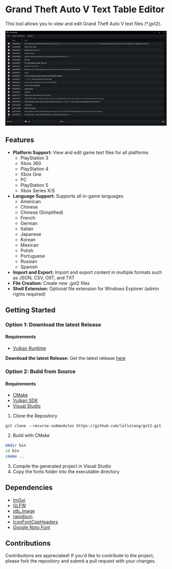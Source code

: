 # Grand Theft Auto V Text Table Editor

This tool allows you to view and edit Grand Theft Auto V text files (*.gxt2).

![Editor](./editor.png)

## Features

- **Platform Support:** View and edit game text files for all platforms
  - PlayStation 3
  - Xbox 360
  - PlayStation 4
  - Xbox One
  - PC
  - PlayStation 5
  - Xbox Series X/S
- **Language Support:** Supports all in-game languages
  - American
  - Chinese
  - Chinese (Simplified)
  - French
  - German
  - Italian
  - Japanese
  - Korean
  - Mexican
  - Polish
  - Portuguese
  - Russian
  - Spanish
- **Import and Export:** Import and export content in multiple formats such as JSON, CSV, OXT, and TXT
- **File Creation:** Create new .gxt2 files
- **Shell Extension:** Optional file extension for Windows Explorer (admin rights required)

## Getting Started

### Option 1: Download the latest Release
#### Requirements
- [Vulkan Runtime](https://vulkan.lunarg.com/sdk/home)

**Download the latest Release:** Get the latest release [here](https://github.com/lollolong/gxt2/releases)

### Option 2: Build from Source
#### Requirements
- [CMake](https://cmake.org)
- [Vulkan SDK](https://vulkan.lunarg.com/sdk/home)
- [Visual Studio](https://visualstudio.com)

1. Clone the Repository
```
git clone --recurse-submodules https://github.com/lollolong/gxt2.git
```
2. Build with CMake
```sh
mkdir bin
cd bin
cmake ..
```
3. Compile the generated project in Visual Studio
4. Copy the fonts folder into the executable directory

## Dependencies

- [ImGui](https://github.com/ocornut/imgui)
- [GLFW](https://github.com/glfw/glfw)
- [stb_image](https://github.com/nothings/stb)
- [rapidjson](https://github.com/Tencent/rapidjson)
- [IconFontCppHeaders](https://github.com/juliettef/IconFontCppHeaders)
- [Google Noto Font](https://fonts.google.com/noto)

## Contributions

Contributions are appreciated! If you'd like to contribute to the project, please fork the repository and submit a pull request with your changes.
